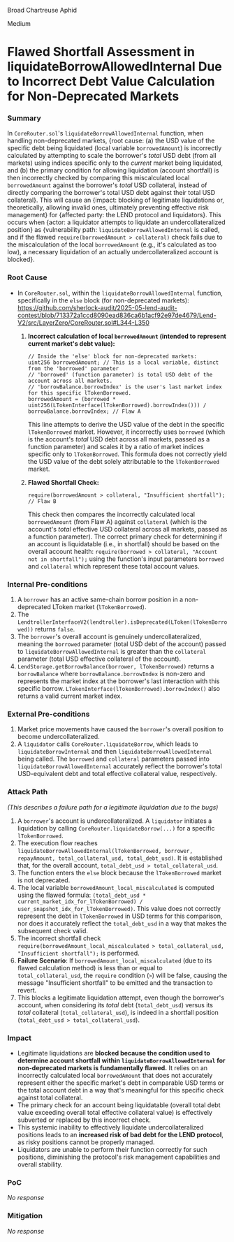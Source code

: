 Broad Chartreuse Aphid

Medium

# Flawed Shortfall Assessment in liquidateBorrowAllowedInternal Due to Incorrect Debt Value Calculation for Non-Deprecated Markets

### Summary

In `CoreRouter.sol`'s `liquidateBorrowAllowedInternal` function, when handling non-deprecated markets, {root cause: (a) the USD value of the specific debt being liquidated (local variable `borrowedAmount`) is incorrectly calculated by attempting to scale the borrower's *total* USD debt (from all markets) using indices specific only to the *current* market being liquidated, and (b) the primary condition for allowing liquidation (account shortfall) is then incorrectly checked by comparing this miscalculated local `borrowedAmount` against the borrower's *total* USD collateral, instead of directly comparing the borrower's total USD debt against their total USD collateral}. This will cause an {impact: blocking of legitimate liquidations or, theoretically, allowing invalid ones, ultimately preventing effective risk management} for {affected party: the LEND protocol and liquidators}. This occurs when {actor: a liquidator attempts to liquidate an undercollateralized position} as {vulnerability path: `liquidateBorrowAllowedInternal` is called, and if the flawed `require(borrowedAmount > collateral)` check fails due to the miscalculation of the local `borrowedAmount` (e.g., it's calculated as too low), a necessary liquidation of an actually undercollateralized account is blocked}.


### Root Cause

- In `CoreRouter.sol`, within the `liquidateBorrowAllowedInternal` function, specifically in the `else` block (for non-deprecated markets):
https://github.com/sherlock-audit/2025-05-lend-audit-contest/blob/713372a1ccd8090ead836ca6b1acf92e97de4679/Lend-V2/src/LayerZero/CoreRouter.sol#L344-L350
    1.  **Incorrect calculation of local `borrowedAmount` (intended to represent current market's debt value):**
        ```solidity
        // Inside the 'else' block for non-deprecated markets:
        uint256 borrowedAmount; // This is a local variable, distinct from the 'borrowed' parameter
        // 'borrowed' (function parameter) is total USD debt of the account across all markets.
        // 'borrowBalance.borrowIndex' is the user's last market index for this specific lTokenBorrowed.
        borrowedAmount = (borrowed * uint256(LTokenInterface(lTokenBorrowed).borrowIndex())) / borrowBalance.borrowIndex; // Flaw A
        ```
        This line attempts to derive the USD value of the debt in the specific `lTokenBorrowed` market. However, it incorrectly uses `borrowed` (which is the account's *total* USD debt across all markets, passed as a function parameter) and scales it by a ratio of market indices specific only to `lTokenBorrowed`. This formula does not correctly yield the USD value of the debt solely attributable to the `lTokenBorrowed` market.

    2.  **Flawed Shortfall Check:**
        ```solidity
        require(borrowedAmount > collateral, "Insufficient shortfall"); // Flaw B
        ```
        This check then compares the incorrectly calculated local `borrowedAmount` (from Flaw A) against `collateral` (which is the account's *total* effective USD collateral across all markets, passed as a function parameter). The correct primary check for determining if an account is liquidatable (i.e., in shortfall) should be based on the overall account health: `require(borrowed > collateral, "Account not in shortfall");` using the function's input parameters `borrowed` and `collateral` which represent these total account values.


### Internal Pre-conditions

1.  A `borrower` has an active same-chain borrow position in a non-deprecated LToken market (`lTokenBorrowed`).
2.  The `LendtrollerInterfaceV2(lendtroller).isDeprecated(LToken(lTokenBorrowed))` returns `false`.
3.  The `borrower`'s overall account is genuinely undercollateralized, meaning the `borrowed` parameter (total USD debt of the account) passed to `liquidateBorrowAllowedInternal` is greater than the `collateral` parameter (total USD effective collateral of the account).
4.  `LendStorage.getBorrowBalance(borrower, lTokenBorrowed)` returns a `borrowBalance` where `borrowBalance.borrowIndex` is non-zero and represents the market index at the borrower's last interaction with this specific borrow. `LTokenInterface(lTokenBorrowed).borrowIndex()` also returns a valid current market index.


### External Pre-conditions

1.  Market price movements have caused the `borrower`'s overall position to become undercollateralized.
2.  A `liquidator` calls `CoreRouter.liquidateBorrow`, which leads to `liquidateBorrowInternal` and then `liquidateBorrowAllowedInternal` being called. The `borrowed` and `collateral` parameters passed into `liquidateBorrowAllowedInternal` accurately reflect the borrower's total USD-equivalent debt and total effective collateral value, respectively.


### Attack Path

*(This describes a failure path for a legitimate liquidation due to the bugs)*
1.  A `borrower`'s account is undercollateralized. A `liquidator` initiates a liquidation by calling `CoreRouter.liquidateBorrow(...)` for a specific `lTokenBorrowed`.
2.  The execution flow reaches `liquidateBorrowAllowedInternal(lTokenBorrowed, borrower, repayAmount, total_collateral_usd, total_debt_usd)`. It is established that, for the overall account, `total_debt_usd > total_collateral_usd`.
3.  The function enters the `else` block because the `lTokenBorrowed` market is not deprecated.
4.  The local variable `borrowedAmount_local_miscalculated` is computed using the flawed formula: `(total_debt_usd * current_market_idx_for_lTokenBorrowed) / user_snapshot_idx_for_lTokenBorrowed)`. This value does not correctly represent the debt in `lTokenBorrowed` in USD terms for this comparison, nor does it accurately reflect the `total_debt_usd` in a way that makes the subsequent check valid.
5.  The incorrect shortfall check `require(borrowedAmount_local_miscalculated > total_collateral_usd, "Insufficient shortfall");` is performed.
6.  **Failure Scenario**: If `borrowedAmount_local_miscalculated` (due to its flawed calculation method) is less than or equal to `total_collateral_usd`, the `require` condition (`>`) will be false, causing the message "Insufficient shortfall" to be emitted and the transaction to revert.
7.  This blocks a legitimate liquidation attempt, even though the borrower's account, when considering its *total* debt (`total_debt_usd`) versus its *total* collateral (`total_collateral_usd`), is indeed in a shortfall position (`total_debt_usd > total_collateral_usd`).


### Impact

* Legitimate liquidations are **blocked because the condition used to determine account shortfall within `liquidateBorrowAllowedInternal` for non-deprecated markets is fundamentally flawed.** It relies on an incorrectly calculated local `borrowedAmount` that does not accurately represent either the specific market's debt in comparable USD terms or the total account debt in a way that's meaningful for this specific check against total collateral.
* The primary check for an account being liquidatable (overall total debt value exceeding overall total effective collateral value) is effectively subverted or replaced by this incorrect check.
* This systemic inability to effectively liquidate undercollateralized positions leads to an **increased risk of bad debt for the LEND protocol**, as risky positions cannot be properly managed.
* Liquidators are unable to perform their function correctly for such positions, diminishing the protocol's risk management capabilities and overall stability.


### PoC

_No response_

### Mitigation

_No response_